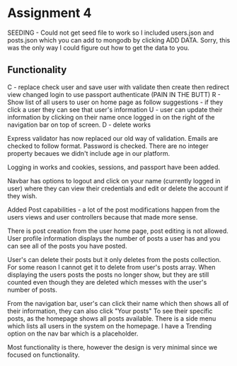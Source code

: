 # Assignment 4
SEEDING - Could not get seed file to work so I included users.json and posts.json which you can add to mongodb by clicking ADD DATA.  Sorry, this was the only way I could figure out how to get the data to you.

## Functionality
C - replace check user and save user with validate then create then redirect view
changed login to use passport authenticate (PAIN IN THE BUTT)
R - Show list of all users to user on home page as follow suggestions - if they click a user they can see that user's information
U - user can update their information by clicking on their name once logged in on the right of the navigation bar on top of screen.
D - delete works 

Express validator has now replaced our old way of validation.
Emails are checked to follow format.  Password is checked. There are no integer property becaues we didn't include age in our platform.

Logging in works and cookies, sessions, and passport have been added.

Navbar has options to logout and click on your name (currently logged in user) where they can view their credentials and edit or delete the account if they wish.

Added Post capabilities - a lot of the post modifications happen from the users views and user controllers because that made more sense.

There is post creation from the user home page, post editing is not allowed. User profile information displays the number of posts a user has and you can see all of the posts you have posted.

User's can delete their posts but it only deletes from the posts collection. For some reason I cannot get it to delete from user's posts array. When displaying the users posts the posts no longer show, but they are still counted even though they are deleted which messes with the user's number of posts.  

From the navigation bar, user's can click their name which then shows all of their information, they can also click "Your posts" To see their specific posts, as the homepage shows all posts available. 
There is a side menu which lists all users in the system on the homepage. I have a Trending option on the nav bar which is a placeholder.

Most functionality is there, however the design is very minimal since we focused on functionality.

